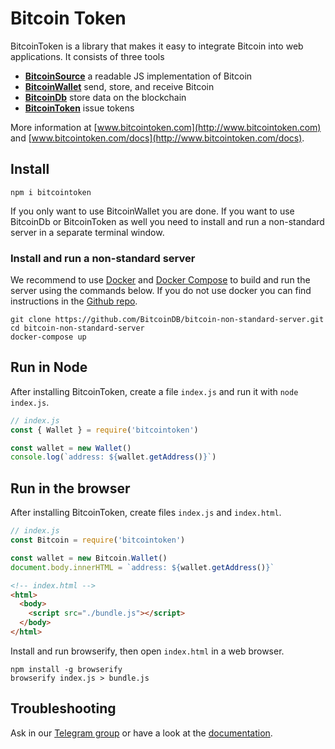 # Bitcoin Token

BitcoinToken is a library that makes it easy to integrate Bitcoin into web applications. It consists of three tools

 * **[BitcoinSource](https://github.com/the-bitcoin-token/BitcoinSource)** a readable JS implementation of Bitcoin
 * **[BitcoinWallet](http://www.bitcointoken.com/docs#bitcoinwallet)** send, store, and receive Bitcoin
 * **[BitcoinDb](http://www.bitcointoken.com/docs#bitcoindb)** store data on the blockchain
 * **[BitcoinToken](http://www.bitcointoken.com/docs#bitcointoken)** issue tokens

More information at [www.bitcointoken.com](http://www.bitcointoken.com) and [www.bitcointoken.com/docs](http://www.bitcointoken.com/docs).

## Install

````terminal
npm i bitcointoken
````

If you only want to use BitcoinWallet you are done. If you want to use BitcoinDb or BitcoinToken as well you need to install and run a non-standard server in a separate terminal window.

### Install and run a non-standard server

We recommend to use <a href="https://www.docker.com/">Docker</a> and <a href="https://docs.docker.com/compose/">Docker Compose</a> to build and run the server using the commands below. If you do not use docker you can find instructions in the <a href="https://github.com/the-bitcoin-token/bitcoin-non-standard-server">Github repo</a>.

````shell
git clone https://github.com/BitcoinDB/bitcoin-non-standard-server.git
cd bitcoin-non-standard-server
docker-compose up
````


## Run in Node

After installing BitcoinToken, create a file <code>index.js</code> and run it with `node index.js`.

````javascript
// index.js
const { Wallet } = require('bitcointoken')

const wallet = new Wallet()
console.log(`address: ${wallet.getAddress()}`)
````


## Run in the browser

After installing BitcoinToken, create files <code>index.js</code> and <code>index.html</code>.

````javascript
// index.js
const Bitcoin = require('bitcointoken')

const wallet = new Bitcoin.Wallet()
document.body.innerHTML = `address: ${wallet.getAddress()}`
````


````html
<!-- index.html -->
<html>
  <body>
    <script src="./bundle.js"></script>
  </body>
</html>
````

Install and run browserify, then open <code>index.html</code> in a web browser.

````shell
npm install -g browserify
browserify index.js > bundle.js
````


## Troubleshooting

Ask in our [Telegram group](https://t.me/joinchat/FMrjOUWRuUkNuIt7zJL8tg) or have a look at the [documentation](http://www.bitcointoken.com/docs).

